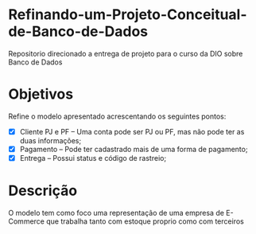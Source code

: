 # Refinando-um-Projeto-Conceitual-de-Banco-de-Dados
Repositorio direcionado a entrega de projeto para o curso da DIO sobre Banco de Dados

# Objetivos
Refine o modelo apresentado acrescentando os seguintes pontos:

- [x]  Cliente PJ e PF – Uma conta pode ser PJ ou PF, mas não pode ter as duas informações;
- [x]  Pagamento – Pode ter cadastrado mais de uma forma de pagamento;
- [x]  Entrega – Possui status e código de rastreio;

# Descrição
O modelo tem como foco uma representação de uma empresa de E-Commerce que trabalha tanto com estoque proprio como com terceiros
